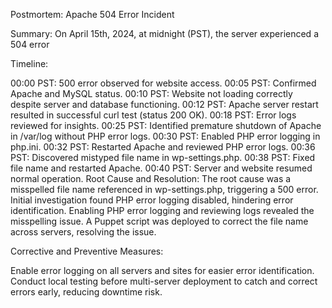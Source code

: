Postmortem: Apache 504 Error Incident

Summary: On April 15th, 2024, at midnight (PST), the server experienced a 504 error

Timeline:

00:00 PST: 500 error observed for website access.
00:05 PST: Confirmed Apache and MySQL status.
00:10 PST: Website not loading correctly despite server and database functioning.
00:12 PST: Apache server restart resulted in successful curl test (status 200 OK).
00:18 PST: Error logs reviewed for insights.
00:25 PST: Identified premature shutdown of Apache in /var/log without PHP error logs.
00:30 PST: Enabled PHP error logging in php.ini.
00:32 PST: Restarted Apache and reviewed PHP error logs.
00:36 PST: Discovered mistyped file name in wp-settings.php.
00:38 PST: Fixed file name and restarted Apache.
00:40 PST: Server and website resumed normal operation.
Root Cause and Resolution:
The root cause was a misspelled file name referenced in wp-settings.php, triggering a 500 error. Initial investigation found PHP error logging disabled, hindering error identification. Enabling PHP error logging and reviewing logs revealed the misspelling issue. A Puppet script was deployed to correct the file name across servers, resolving the issue.

Corrective and Preventive Measures:

Enable error logging on all servers and sites for easier error identification.
Conduct local testing before multi-server deployment to catch and correct errors early, reducing downtime risk.
